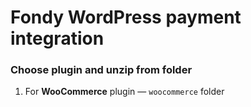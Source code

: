 # Fondy WordPress payment integration
### Choose plugin and unzip from folder

1. For **WooCommerce** plugin — ```woocommerce``` folder
